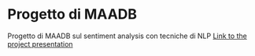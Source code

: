 # Progetto di MAADB
Progetto di MAADB sul sentiment analysis con tecniche di NLP
[Link to the project presentation](https://presentazione-maadb.s3.eu-south-1.amazonaws.com/Presentazione-MAADB.html)
